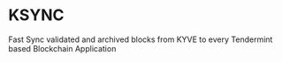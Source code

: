 # KSYNC

Fast Sync validated and archived blocks from KYVE to every Tendermint based Blockchain Application
